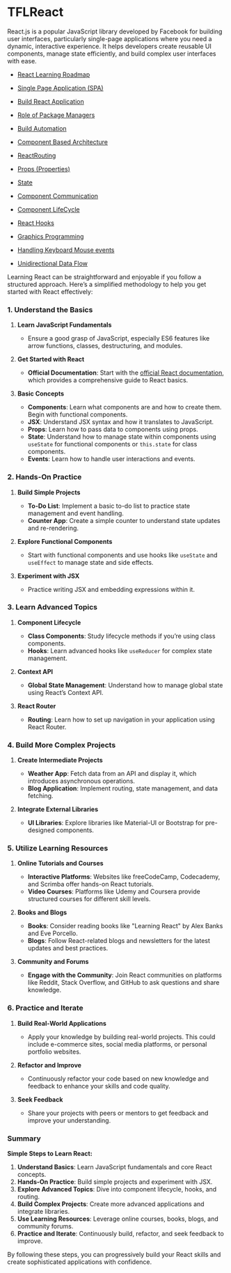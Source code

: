 # TFLReact

React.js is a popular JavaScript library developed by Facebook for building user interfaces, particularly single-page applications where you need a dynamic, interactive experience. It helps developers create reusable UI components, manage state efficiently, and build complex user interfaces with ease.


- <a href="https://github.com/RaviTambade/TFLReact/blob/main/notes/HowToLearnReact.md">React Learning Roadmap</a>
- <a href="https://github.com/RaviTambade/TFLReact/blob/main/notes/SPA.md">Single Page Application (SPA)</a>
- <a href="https://github.com/RaviTambade/TFLReact/blob/main/notes/ReactBuildApp.md">Build React Application</a>
- <a href="https://github.com/RaviTambade/TFLReact/blob/main/notes/packagemanagers.md">Role of Package Managers</a>
- <a href="https://github.com/RaviTambade/TFLReact/blob/main/notes/BuildAutomation.md">Build Automation</a>
- <a href="https://github.com/RaviTambade/TFLReact/blob/main/notes/ComponentbasedArchitecture.md">Component Based Architecture</a>
- <a href="https://github.com/RaviTambade/TFLReact/blob/main/notes/ReactRouting.md">ReactRouting</a>
- <a href="https://github.com/RaviTambade/TFLReact/blob/main/notes/Props.md">Props (Properties)</a>
- <a href="https://github.com/RaviTambade/TFLReact/blob/main/notes/State.md">State</a>
- <a href="https://github.com/RaviTambade/TFLReact/blob/main/notes/communication.md">Component Communication</a>
- <a href="https://github.com/RaviTambade/TFLReact/blob/main/notes/Reactlifecycle.md">Component LifeCycle</a>
- <a href="https://github.com/RaviTambade/TFLReact/blob/main/notes/hooks.md">React Hooks</a>
- <a href="https://github.com/RaviTambade/TFLReact/blob/main/notes/graphics.md">Graphics Programming</a>

- <a href="https://github.com/RaviTambade/TFLReact/blob/main/notes/keyboardmouseevents.md">Handling Keyboard Mouse events</a>
- <a href="https://github.com/RaviTambade/TFLReact/blob/main/notes/unididataflow.md">Unidirectional Data Flow</a>
 
Learning React can be straightforward and enjoyable if you follow a structured approach. Here’s a simplified methodology to help you get started with React effectively:

### 1. **Understand the Basics**

1. **Learn JavaScript Fundamentals**
   - Ensure a good grasp of JavaScript, especially ES6 features like arrow functions, classes, destructuring, and modules.

2. **Get Started with React**
   - **Official Documentation**: Start with the [official React documentation](https://reactjs.org/docs/getting-started.html), which provides a comprehensive guide to React basics.

3. **Basic Concepts**
   - **Components**: Learn what components are and how to create them. Begin with functional components.
   - **JSX**: Understand JSX syntax and how it translates to JavaScript.
   - **Props**: Learn how to pass data to components using props.
   - **State**: Understand how to manage state within components using `useState` for functional components or `this.state` for class components.
   - **Events**: Learn how to handle user interactions and events.

### 2. **Hands-On Practice**

1. **Build Simple Projects**
   - **To-Do List**: Implement a basic to-do list to practice state management and event handling.
   - **Counter App**: Create a simple counter to understand state updates and re-rendering.

2. **Explore Functional Components**
   - Start with functional components and use hooks like `useState` and `useEffect` to manage state and side effects.

3. **Experiment with JSX**
   - Practice writing JSX and embedding expressions within it.

### 3. **Learn Advanced Topics**

1. **Component Lifecycle**
   - **Class Components**: Study lifecycle methods if you’re using class components.
   - **Hooks**: Learn advanced hooks like `useReducer` for complex state management.

2. **Context API**
   - **Global State Management**: Understand how to manage global state using React’s Context API.

3. **React Router**
   - **Routing**: Learn how to set up navigation in your application using React Router.

### 4. **Build More Complex Projects**

1. **Create Intermediate Projects**
   - **Weather App**: Fetch data from an API and display it, which introduces asynchronous operations.
   - **Blog Application**: Implement routing, state management, and data fetching.

2. **Integrate External Libraries**
   - **UI Libraries**: Explore libraries like Material-UI or Bootstrap for pre-designed components.

### 5. **Utilize Learning Resources**

1. **Online Tutorials and Courses**
   - **Interactive Platforms**: Websites like freeCodeCamp, Codecademy, and Scrimba offer hands-on React tutorials.
   - **Video Courses**: Platforms like Udemy and Coursera provide structured courses for different skill levels.

2. **Books and Blogs**
   - **Books**: Consider reading books like "Learning React" by Alex Banks and Eve Porcello.
   - **Blogs**: Follow React-related blogs and newsletters for the latest updates and best practices.

3. **Community and Forums**
   - **Engage with the Community**: Join React communities on platforms like Reddit, Stack Overflow, and GitHub to ask questions and share knowledge.

### 6. **Practice and Iterate**

1. **Build Real-World Applications**
   - Apply your knowledge by building real-world projects. This could include e-commerce sites, social media platforms, or personal portfolio websites.

2. **Refactor and Improve**
   - Continuously refactor your code based on new knowledge and feedback to enhance your skills and code quality.

3. **Seek Feedback**
   - Share your projects with peers or mentors to get feedback and improve your understanding.

### Summary

**Simple Steps to Learn React:**
1. **Understand Basics**: Learn JavaScript fundamentals and core React concepts.
2. **Hands-On Practice**: Build simple projects and experiment with JSX.
3. **Explore Advanced Topics**: Dive into component lifecycle, hooks, and routing.
4. **Build Complex Projects**: Create more advanced applications and integrate libraries.
5. **Use Learning Resources**: Leverage online courses, books, blogs, and community forums.
6. **Practice and Iterate**: Continuously build, refactor, and seek feedback to improve.

By following these steps, you can progressively build your React skills and create sophisticated applications with confidence.